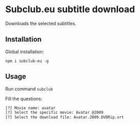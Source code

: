 # Subclub.eu subtitle download

Downloads the selected subtitles.

## Installation

Global installation:

```npm i subclub-eu -g```

## Usage

Run command ```subclub```

Fill the questions:

```bash
[?] Movie name: avatar
[?] Select the specific movie: Avatar @2009
[?] Select the download file: Avatar.2009.DVDRip.srt

```
